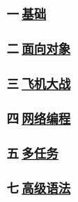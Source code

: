 # 一 [基础](01-basic-grammar/README.md)

# 二 [面向对象](02-object-oriented-programming/README.md)

# 三 [飞机大战](03-pygame/README.md)

# 四 [网络编程](04-network-programming/README.md)

# 五 [多任务](05-multitask/README.md)

# 七 [高级语法](07-advanced-grammar/README.md)

